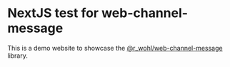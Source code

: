 # NextJS test for web-channel-message

This is a demo website to showcase the [@r_wohl/web-channel-message](https://www.npmjs.com/package/@r_wohl/web-channel-message) library.
